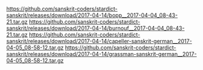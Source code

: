 https://github.com/sanskrit-coders/stardict-sanskrit/releases/download/2017-04-14/bopp__2017-04-04_08-43-21.tar.gz
https://github.com/sanskrit-coders/stardict-sanskrit/releases/download/2017-04-14/burnouf__2017-04-04_08-43-21.tar.gz
https://github.com/sanskrit-coders/stardict-sanskrit/releases/download/2017-04-14/capeller-sanskrit-german__2017-04-05_08-58-12.tar.gz
https://github.com/sanskrit-coders/stardict-sanskrit/releases/download/2017-04-14/grassman-sanskrit-german__2017-04-05_08-58-12.tar.gz
